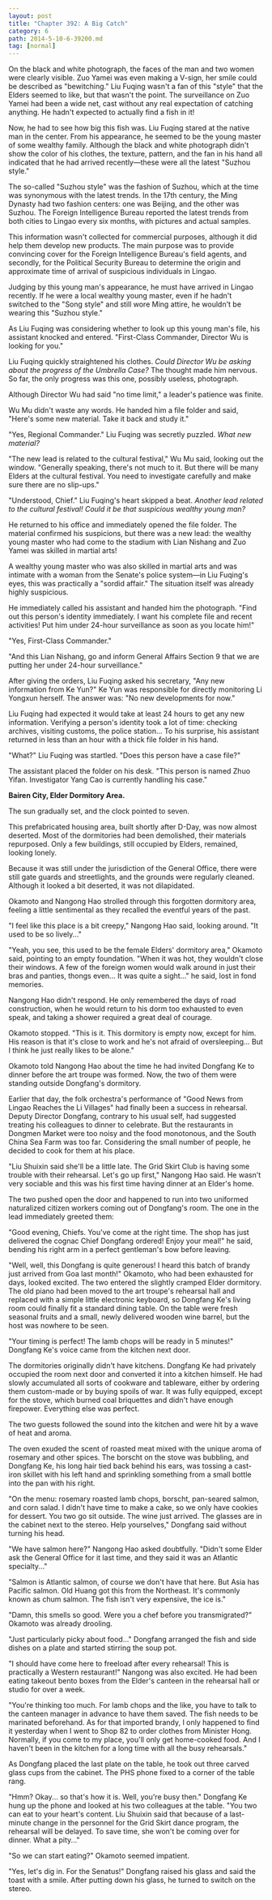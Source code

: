 ```yaml
---
layout: post
title: "Chapter 392: A Big Catch"
category: 6
path: 2014-5-10-6-39200.md
tag: [normal]
---
```


On the black and white photograph, the faces of the man and two women were clearly visible. Zuo Yamei was even making a V-sign, her smile could be described as "bewitching." Liu Fuqing wasn't a fan of this "style" that the Elders seemed to like, but that wasn't the point. The surveillance on Zuo Yamei had been a wide net, cast without any real expectation of catching anything. He hadn't expected to actually find a fish in it!

Now, he had to see how big this fish was. Liu Fuqing stared at the native man in the center. From his appearance, he seemed to be the young master of some wealthy family. Although the black and white photograph didn't show the color of his clothes, the texture, pattern, and the fan in his hand all indicated that he had arrived recently—these were all the latest "Suzhou style."

The so-called "Suzhou style" was the fashion of Suzhou, which at the time was synonymous with the latest trends. In the 17th century, the Ming Dynasty had two fashion centers: one was Beijing, and the other was Suzhou. The Foreign Intelligence Bureau reported the latest trends from both cities to Lingao every six months, with pictures and actual samples.

This information wasn't collected for commercial purposes, although it did help them develop new products. The main purpose was to provide convincing cover for the Foreign Intelligence Bureau's field agents, and secondly, for the Political Security Bureau to determine the origin and approximate time of arrival of suspicious individuals in Lingao.

Judging by this young man's appearance, he must have arrived in Lingao recently. If he were a local wealthy young master, even if he hadn't switched to the "Song style" and still wore Ming attire, he wouldn't be wearing this "Suzhou style."

As Liu Fuqing was considering whether to look up this young man's file, his assistant knocked and entered. "First-Class Commander, Director Wu is looking for you."

Liu Fuqing quickly straightened his clothes. *Could Director Wu be asking about the progress of the Umbrella Case?* The thought made him nervous. So far, the only progress was this one, possibly useless, photograph.

Although Director Wu had said "no time limit," a leader's patience was finite.

Wu Mu didn't waste any words. He handed him a file folder and said, "Here's some new material. Take it back and study it."

"Yes, Regional Commander." Liu Fuqing was secretly puzzled. *What new material?*

"The new lead is related to the cultural festival," Wu Mu said, looking out the window. "Generally speaking, there's not much to it. But there will be many Elders at the cultural festival. You need to investigate carefully and make sure there are no slip-ups."

"Understood, Chief." Liu Fuqing's heart skipped a beat. *Another lead related to the cultural festival! Could it be that suspicious wealthy young man?*

He returned to his office and immediately opened the file folder. The material confirmed his suspicions, but there was a new lead: the wealthy young master who had come to the stadium with Lian Nishang and Zuo Yamei was skilled in martial arts!

A wealthy young master who was also skilled in martial arts and was intimate with a woman from the Senate's police system—in Liu Fuqing's eyes, this was practically a "sordid affair." The situation itself was already highly suspicious.

He immediately called his assistant and handed him the photograph. "Find out this person's identity immediately. I want his complete file and recent activities! Put him under 24-hour surveillance as soon as you locate him!"

"Yes, First-Class Commander."

"And this Lian Nishang, go and inform General Affairs Section 9 that we are putting her under 24-hour surveillance."

After giving the orders, Liu Fuqing asked his secretary, "Any new information from Ke Yun?" Ke Yun was responsible for directly monitoring Li Yongxun herself. The answer was: "No new developments for now."

Liu Fuqing had expected it would take at least 24 hours to get any new information. Verifying a person's identity took a lot of time: checking archives, visiting customs, the police station... To his surprise, his assistant returned in less than an hour with a thick file folder in his hand.

"What?" Liu Fuqing was startled. "Does this person have a case file?"

The assistant placed the folder on his desk. "This person is named Zhuo Yifan. Investigator Yang Cao is currently handling his case."

**Bairen City, Elder Dormitory Area.**

The sun gradually set, and the clock pointed to seven.

This prefabricated housing area, built shortly after D-Day, was now almost deserted. Most of the dormitories had been demolished, their materials repurposed. Only a few buildings, still occupied by Elders, remained, looking lonely.

Because it was still under the jurisdiction of the General Office, there were still gate guards and streetlights, and the grounds were regularly cleaned. Although it looked a bit deserted, it was not dilapidated.

Okamoto and Nangong Hao strolled through this forgotten dormitory area, feeling a little sentimental as they recalled the eventful years of the past.

"I feel like this place is a bit creepy," Nangong Hao said, looking around. "It used to be so lively..."

"Yeah, you see, this used to be the female Elders' dormitory area," Okamoto said, pointing to an empty foundation. "When it was hot, they wouldn't close their windows. A few of the foreign women would walk around in just their bras and panties, thongs even... It was quite a sight..." he said, lost in fond memories.

Nangong Hao didn't respond. He only remembered the days of road construction, when he would return to his dorm too exhausted to even speak, and taking a shower required a great deal of courage.

Okamoto stopped. "This is it. This dormitory is empty now, except for him. His reason is that it's close to work and he's not afraid of oversleeping... But I think he just really likes to be alone."

Okamoto told Nangong Hao about the time he had invited Dongfang Ke to dinner before the art troupe was formed. Now, the two of them were standing outside Dongfang's dormitory.

Earlier that day, the folk orchestra's performance of "Good News from Lingao Reaches the Li Villages" had finally been a success in rehearsal. Deputy Director Dongfang, contrary to his usual self, had suggested treating his colleagues to dinner to celebrate. But the restaurants in Dongmen Market were too noisy and the food monotonous, and the South China Sea Farm was too far. Considering the small number of people, he decided to cook for them at his place.

"Liu Shuixin said she'll be a little late. The Grid Skirt Club is having some trouble with their rehearsal. Let's go up first," Nangong Hao said. He wasn't very sociable and this was his first time having dinner at an Elder's home.

The two pushed open the door and happened to run into two uniformed naturalized citizen workers coming out of Dongfang's room. The one in the lead immediately greeted them:

"Good evening, Chiefs. You've come at the right time. The shop has just delivered the cognac Chief Dongfang ordered! Enjoy your meal!" he said, bending his right arm in a perfect gentleman's bow before leaving.

"Well, well, this Dongfang is quite generous! I heard this batch of brandy just arrived from Goa last month!" Okamoto, who had been exhausted for days, looked excited. The two entered the slightly cramped Elder dormitory. The old piano had been moved to the art troupe's rehearsal hall and replaced with a simple little electronic keyboard, so Dongfang Ke's living room could finally fit a standard dining table. On the table were fresh seasonal fruits and a small, newly delivered wooden wine barrel, but the host was nowhere to be seen.

"Your timing is perfect! The lamb chops will be ready in 5 minutes!" Dongfang Ke's voice came from the kitchen next door.

The dormitories originally didn't have kitchens. Dongfang Ke had privately occupied the room next door and converted it into a kitchen himself. He had slowly accumulated all sorts of cookware and tableware, either by ordering them custom-made or by buying spoils of war. It was fully equipped, except for the stove, which burned coal briquettes and didn't have enough firepower. Everything else was perfect.

The two guests followed the sound into the kitchen and were hit by a wave of heat and aroma.

The oven exuded the scent of roasted meat mixed with the unique aroma of rosemary and other spices. The borscht on the stove was bubbling, and Dongfang Ke, his long hair tied back behind his ears, was tossing a cast-iron skillet with his left hand and sprinkling something from a small bottle into the pan with his right.

"On the menu: rosemary roasted lamb chops, borscht, pan-seared salmon, and corn salad. I didn't have time to make a cake, so we only have cookies for dessert. You two go sit outside. The wine just arrived. The glasses are in the cabinet next to the stereo. Help yourselves," Dongfang said without turning his head.

"We have salmon here?" Nangong Hao asked doubtfully. "Didn't some Elder ask the General Office for it last time, and they said it was an Atlantic specialty..."

"Salmon is Atlantic salmon, of course we don't have that here. But Asia has Pacific salmon. Old Huang got this from the Northeast. It's commonly known as chum salmon. The fish isn't very expensive, the ice is."

"Damn, this smells so good. Were you a chef before you transmigrated?" Okamoto was already drooling.

"Just particularly picky about food..." Dongfang arranged the fish and side dishes on a plate and started stirring the soup pot.

"I should have come here to freeload after every rehearsal! This is practically a Western restaurant!" Nangong was also excited. He had been eating takeout bento boxes from the Elder's canteen in the rehearsal hall or studio for over a week.

"You're thinking too much. For lamb chops and the like, you have to talk to the canteen manager in advance to have them saved. The fish needs to be marinated beforehand. As for that imported brandy, I only happened to find it yesterday when I went to Shop 82 to order clothes from Minister Hong. Normally, if you come to my place, you'll only get home-cooked food. And I haven't been in the kitchen for a long time with all the busy rehearsals."

As Dongfang placed the last plate on the table, he took out three carved glass cups from the cabinet. The PHS phone fixed to a corner of the table rang.

"Hmm? Okay... so that's how it is. Well, you're busy then." Dongfang Ke hung up the phone and looked at his two colleagues at the table. "You two can eat to your heart's content. Liu Shuixin said that because of a last-minute change in the personnel for the Grid Skirt dance program, the rehearsal will be delayed. To save time, she won't be coming over for dinner. What a pity..."

"So we can start eating?" Okamoto seemed impatient.

"Yes, let's dig in. For the Senatus!" Dongfang raised his glass and said the toast with a smile. After putting down his glass, he turned to switch on the stereo.